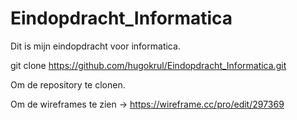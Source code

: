 # Eindopdracht_Informatica
Dit is mijn eindopdracht voor informatica.

git clone https://github.com/hugokrul/Eindopdracht_Informatica.git

Om de repository te clonen.


Om de wireframes te zien -> https://wireframe.cc/pro/edit/297369
